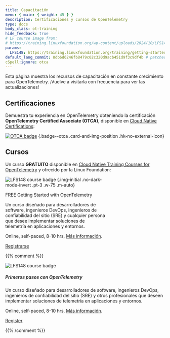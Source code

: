 ```yaml
---
title: Capacitación
menu: { main: { weight: 45 } }
description: Certificaciones y cursos de OpenTelemetry
type: docs
body_class: ot-training
hide_feedback: true
# LF course image from:
# https://training.linuxfoundation.org/wp-content/uploads/2024/10/LFS148-Course-Badge-300x300.png
params:
  LFS148: https://training.linuxfoundation.org/training/getting-started-with-opentelemetry-lfs148/
default_lang_commit: 8db6d6246fb8479c02c320d9acb451d9f3c9df4b # patched
cSpell:ignore: otca
---
```


Esta página muestra los recursos de capacitación en constante crecimiento para
OpenTelemetry. ¡Vuelve a visitarla con frecuencia para ver las actualizaciones!

## Certificaciones

Demuestra tu experiencia en OpenTelemetry obteniendo la certificación
**OpenTelemetry Certified Associate (OTCA)**, disponible en [Cloud Native
Certifications][]:

<!-- prettier-ignore -->
[![OTCA badge]][OTCA certification]
{.badge--otca .card-and-img-position .hk-no-external-icon}

[Cloud Native Certifications]: https://www.cncf.io/training/certification/
[OTCA badge]: lft-badge-opentelemetry-associate2.svg
[OTCA certification]: https://www.cncf.io/training/certification/otca/

## Cursos

Un curso **GRATUITO** disponible en [Cloud Native Training Courses for
OpenTelemetry][CNTCOT] y ofrecido por la Linux Foundation:

<div class="card--course-wrapper">
<div class="card card--course" style="width: 20rem">

<!-- prettier-ignore -->
![LFS148 course badge][]
{.img-initial .no-dark-mode-invert .pt-3 .w-75 .m-auto}

<div class="card-body ps-4 pe-4 bg-light-subtle">
  <div class="h4 card-title pt-2 pb-2">
    <span class="badge text-bg-secondary float-end">FREE</span>
    Getting Started with OpenTelemetry
  </div>
  <p class="card-text">
    Un curso diseñado para desarrolladores de software, ingenieros DevOps, ingenieros de confiabilidad del sitio (SRE) y cualquier persona que desee implementar soluciones de telemetría en aplicaciones y entornos.
  </p>
  <p class="card-text text-body-secondary small">
    Online, self-paced, 8-10 hrs,
    <a href="{{% param LFS148 %}}">Más información</a>.
  </p>
  <p class="text-center m-0 pt-1 pb-2">
    <a href="{{% param LFS148 %}}" target="_blank" rel="noopener" class="btn btn-primary">
      Registrarse
    </a>
  </p>
</div>

</div>
</div>

[CNTCOT]: https://www.cncf.io/training/courses/?_sft_lf-project=opentelemetry
[LFS148 course badge]: LFS148-Course-Badge-300x300.avif

{{% comment %}}

<!-- Alternative design. Keeping for possible use later -->

<div class="card mb-3" style="max-width: 540px; margin: auto">
  <div class="row p-2">
    <div class="col-md-5 d-flex align-items-center">
      <img src="LFS148-Course-Badge-300x300.avif"
        class="img-initial m-auto"
        alt="LFS148 course badge">
    </div>
    <div class="col-md-7">
      <div class="card-body p-3">
        <h5 class="card-title">Primeros pasos con OpenTelemetry</h5>
        <p class="card-text">
          Un curso diseñado para desarrolladores de software, ingenieros DevOps, ingenieros de confiabilidad del sitio (SRE) y otros profesionales que deseen implementar soluciones de telemetría en aplicaciones y entornos.
        </p>
        <p class="card-text text-body-secondary small">
          Online, self-paced, 8-10 hrs,
          <a href="{{% param LFS148 %}}">Más información</a>.
        </p>
        <p class="text-center w-100">
          <a href="{{% param LFS148 %}}" target="_blank" rel="noopener" class="btn btn-primary ">
            Register
          </a>
        </p>
      </div>
    </div>
  </div>
</div>

{{% /comment %}}
